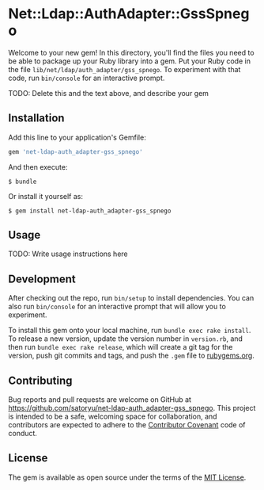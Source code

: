 # Net::Ldap::AuthAdapter::GssSpnego

Welcome to your new gem! In this directory, you'll find the files you need to be able to package up your Ruby library into a gem. Put your Ruby code in the file `lib/net/ldap/auth_adapter/gss_spnego`. To experiment with that code, run `bin/console` for an interactive prompt.

TODO: Delete this and the text above, and describe your gem

## Installation

Add this line to your application's Gemfile:

```ruby
gem 'net-ldap-auth_adapter-gss_spnego'
```

And then execute:

    $ bundle

Or install it yourself as:

    $ gem install net-ldap-auth_adapter-gss_spnego

## Usage

TODO: Write usage instructions here

## Development

After checking out the repo, run `bin/setup` to install dependencies. You can also run `bin/console` for an interactive prompt that will allow you to experiment.

To install this gem onto your local machine, run `bundle exec rake install`. To release a new version, update the version number in `version.rb`, and then run `bundle exec rake release`, which will create a git tag for the version, push git commits and tags, and push the `.gem` file to [rubygems.org](https://rubygems.org).

## Contributing

Bug reports and pull requests are welcome on GitHub at https://github.com/satoryu/net-ldap-auth_adapter-gss_spnego. This project is intended to be a safe, welcoming space for collaboration, and contributors are expected to adhere to the [Contributor Covenant](contributor-covenant.org) code of conduct.


## License

The gem is available as open source under the terms of the [MIT License](http://opensource.org/licenses/MIT).

